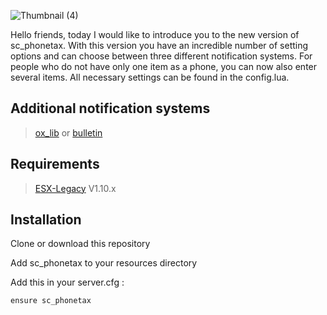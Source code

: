 
![Thumbnail (4)](https://github.com/user-attachments/assets/d875812f-9f14-49f3-8949-ec68f30d3f57)

Hello friends, today I would like to introduce you to the new version of sc_phonetax. With this version you have an incredible number of setting options and can choose between three different notification systems. For people who do not have only one item as a phone, you can now also enter several items. All necessary settings can be found in the config.lua.  

## Additional notification systems

> [ox_lib](https://github.com/overextended/ox_lib)
or
> [bulletin](https://github.com/Mobius1/bulletin)

## Requirements

> [ESX-Legacy](https://github.com/esx-framework/esx-legacy) V1.10.x

## Installation
Clone or download this repository

Add sc_phonetax to your resources directory

Add this in your server.cfg :
```
ensure sc_phonetax
```
